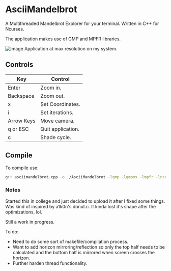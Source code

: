 # AsciiMandelbrot

A Multithreaded Mandelbrot Explorer for your terminal. Written in C++ for Ncurses. 

The application makes use of GMP and MPFR libraries.

![image](https://github.com/josuenadal/AsciiMandelbrot/assets/13826541/a2e96b89-4832-4526-a1b3-2260af58e1ba)
Application at max resolution on my system.

## Controls

| Key       | Control          |
|-----------|------------------|
| Enter     | Zoom in.         |
| Backspace | Zoom out.        |
| x         | Set Coordinates. |
| i         | Set iterations.  |
|Arrow Keys | Move camera.     |
| q or ESC  | Quit application.|
| c         | Shade cycle.     |

## Compile

To compile use:
```bash
g++ asciimandelbrot.cpp -o ./AsciiMandelbrot -lgmp -lgmpxx -lmpfr -lncurses --fast-math
```

### Notes

Started this in college and just decided to upload it after I fixed some things. Was kind of inspired by a1k0n's donut.c. It kinda lost it's shape after the optimizations, lol.

Still a work in progress. 

To do: 
- Need to do some sort of makefile/compilation process.
- Want to add horizon mirroring/reflection so only the top half needs to be calculated and the bottom half is mirrored when screen crosses the horizon.
- Further harden thread functionality. 